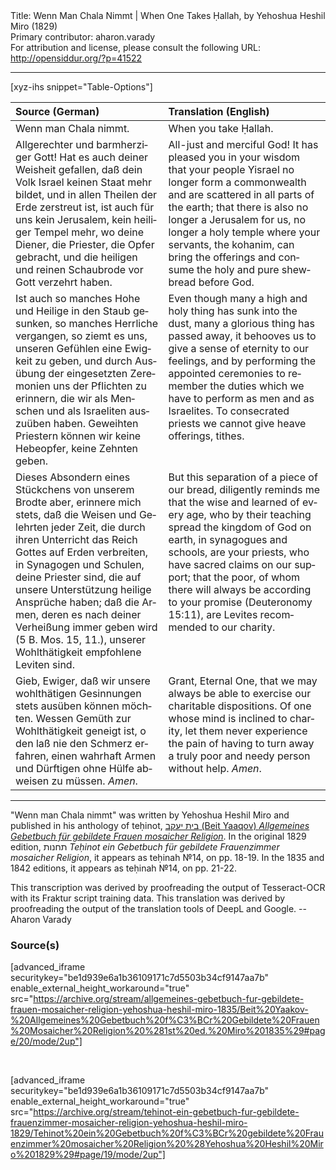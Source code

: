 <html>
<head></head>
<body>
Title: Wenn Man Chala Nimmt | When One Takes Ḥallah, by Yehoshua Heshil Miro (1829)<br />
Primary contributor: aharon.varady<br />
For attribution and license, please consult the following URL: <a href="http://opensiddur.org/?p=41522">http://opensiddur.org/?p=41522</a>
<p />
<hr />

[xyz-ihs snippet="Table-Options"]<table style="margin-left: auto; margin-right: auto;" class="draggable">
<thead><tr><th id="x" style="text-align: left;">Source (German)</th><th style="text-align: left;">Translation (English)</th></tr></thead>
<tbody>
<tr><td style="vertical-align:top;">
<div class="german" lang="de" style="text-align: left;">
<span class="instruction">Wenn man Chala nimmt.</span>
</div></td>

<td style="vertical-align:top;">
<div class="english" lang="en" style="text-align: left;">
<span class="instruction">When you take Ḥallah.</span>
</div></td></tr>


<tr><td style="vertical-align:top;">
<div class="german" lang="de">
Allgerechter und barmherziger Gott! 
Hat es auch deiner Weisheit gefallen, 
daß dein Volk Israel keinen Staat mehr bildet, 
und in allen Theilen der Erde zerstreut ist, 
ist auch für uns kein Jerusalem, 
kein heiliger Tempel mehr, 
wo deine Diener, die Priester, 
die Opfer gebracht, 
und die heiligen und reinen Schaubrode 
vor Gott verzehrt haben. 
</div></td>

<td style="vertical-align:top;">
<div class="english" lang="en" style="text-align: left;">
All-just and merciful God! 
It has pleased you in your wisdom 
that your people Yisrael no longer form a commonwealth
and are scattered in all parts of the earth; 
that there is also no longer a Jerusalem for us, 
no longer a holy temple 
where your servants, the kohanim, 
can bring the offerings
and consume the holy and pure shewbread 
before God. 
</div></td></tr>


<tr><td style="vertical-align:top;">
<div class="german" lang="de">
Ist auch so manches Hohe und Heilige 
in den Staub gesunken, 
so manches Herrliche vergangen, 
so ziemt es uns, 
unseren Gefühlen eine Ewigkeit zu geben, 
und durch Ausübung der eingesetzten Zeremonien 
uns der Pflichten zu erinnern, 
die wir als Menschen und als Israeliten auszuüben haben. 
Geweihten Priestern können 
wir keine Hebeopfer, keine Zehnten geben. 
</div></td>

<td style="vertical-align:top;">
<div class="english" lang="en" style="text-align: left;">
Even though many a high and holy thing 
has sunk into the dust, 
many a glorious thing 
has passed away, 
it behooves us to give a sense of eternity to our feelings, 
and by performing the appointed ceremonies 
to remember the duties which we have 
to perform as men and as Israelites. 
To consecrated priests 
we cannot give heave offerings, tithes. 
</div></td></tr>


<tr><td style="vertical-align:top;">
<div class="german" lang="de">
Dieses Absondern eines Stückchens von unserem Brodte aber, 
erinnere mich stets, 
daß die Weisen und Gelehrten jeder Zeit, 
die durch ihren Unterricht 
das Reich Gottes auf Erden verbreiten, 
in Synagogen und Schulen, 
deine Priester sind, 
die auf unsere Unterstützung heilige Ansprüche haben; 
daß die Armen, deren es nach deiner 
Verheißung immer geben wird <span class="citation">(5 B. Mos. 15, 11.)</span>, 
unserer Wohlthätigkeit empfohlene Leviten sind.
</div></td>

<td style="vertical-align:top;">
<div class="english" lang="en" style="text-align: left;">
But this separation of a piece of our bread, 
diligently reminds me that 
the wise and learned of every age, 
who by their teaching 
spread the kingdom of God on earth, 
in synagogues and schools, 
are your priests, 
who have sacred claims on our support; 
that the poor, of whom there will always be 
according to your promise <span class="citation">(Deuteronomy 15:11)</span>, 
are Levites recommended to our charity. 
</div></td></tr>


<tr><td style="vertical-align:top;">
<div class="german" lang="de">
Gieb, Ewiger, 
daß wir unsere wohlthätigen Gesinnungen stets ausüben können möchten. 
Wessen Gemüth zur Wohlthätigkeit geneigt ist, 
o den laß nie den Schmerz erfahren, 
einen wahrhaft Armen und Dürftigen ohne Hülfe abweisen zu müssen. 
<em>Amen</em>.
</div></td>

<td style="vertical-align:top;">
<div class="english" lang="en" style="text-align: left;">
Grant, Eternal One, 
that we may always be able to exercise our charitable dispositions. 
Of one whose mind is inclined to charity, 
let them never experience the pain 
of having to turn away a truly poor and needy person without help. 
<em>Amen</em>.
</div></td></tr>
</tbody></table>


<hr />

"Wenn man Chala nimmt" was written by Yehoshua Heshil Miro and published in his anthology of teḥinot, <a href="/?p=41365">בית יעקב (Beit Yaaqov) <em>Allgemeines Gebetbuch für gebildete Frauen mosaicher Religion</em></a>. In the original 1829 edition, תחנות <em>Teḥinot ein Gebetbuch für gebildete Frauenzimmer mosaicher Religion</em>, it appears as teḥinah №14, on pp. 18-19. In the 1835 and 1842 editions, it appears as teḥinah №14, on pp. 21-22. 

This transcription was derived by proofreading the output of Tesseract-OCR with its Fraktur script training data. This translation was derived by proofreading the output of the translation tools of DeepL and Google. --Aharon Varady

<h3>Source(s)</h3>

[advanced_iframe securitykey="be1d939e6a1b36109171c7d5503b34cf9147aa7b" enable_external_height_workaround="true" src="https://archive.org/stream/allgemeines-gebetbuch-fur-gebildete-frauen-mosaicher-religion-yehoshua-heshil-miro-1835/Beit%20Yaakov-%20Allgemeines%20Gebetbuch%20f%C3%BCr%20Gebildete%20Frauen%20Mosaicher%20Religion%20%281st%20ed.%20Miro%201835%29#page/20/mode/2up"]

&nbsp;

[advanced_iframe securitykey="be1d939e6a1b36109171c7d5503b34cf9147aa7b" enable_external_height_workaround="true" src="https://archive.org/stream/tehinot-ein-gebetbuch-fur-gebildete-frauenzimmer-mosaicher-religion-yehoshua-heshil-miro-1829/Tehinot%20ein%20Gebetbuch%20f%C3%BCr%20gebildete%20Frauenzimmer%20mosaicher%20Religion%20%28Yehoshua%20Heshil%20Miro%201829%29#page/19/mode/2up"]

&nbsp;
</body>
</html>